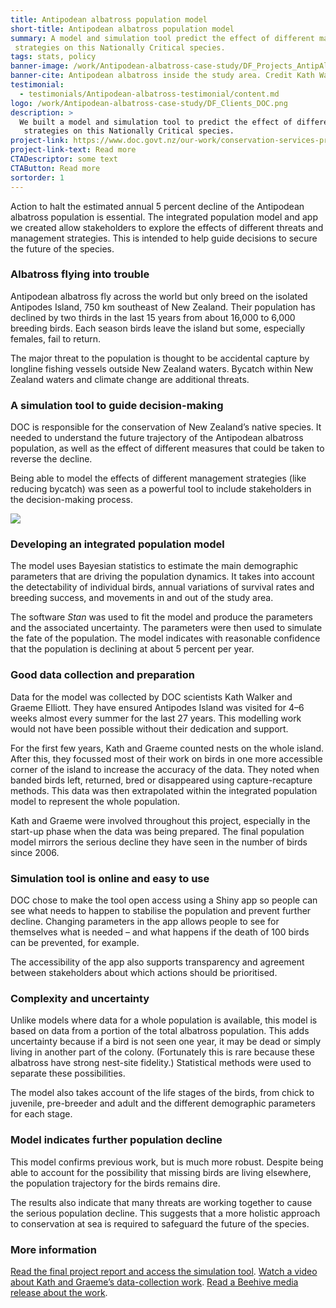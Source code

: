 ```yaml
---
title: Antipodean albatross population model
short-title: Antipodean albatross population model
summary: A model and simulation tool predict the effect of different management
 strategies on this Nationally Critical species.
tags: stats, policy
banner-image: /work/Antipodean-albatross-case-study/DF_Projects_AntipAlbatross.jpg
banner-cite: Antipodean albatross inside the study area. Credit Kath Walker.
testimonial:
  - testimonials/Antipodean-albatross-testimonial/content.md
logo: /work/Antipodean-albatross-case-study/DF_Clients_DOC.png
description: >
  We built a model and simulation tool to predict the effect of different management
   strategies on this Nationally Critical species.
project-link: https://www.doc.govt.nz/our-work/conservation-services-programme/csp-reports/202021/integrated-population-model-of-antipodean-albatross-for-simulating-management-scenarios/
project-link-text: Read more
CTADescriptor: some text
CTAButton: Read more
sortorder: 1
---
```


Action to halt the estimated annual 5 percent decline of the Antipodean albatross
population is essential. The integrated population model and app we created allow stakeholders to explore the effects of different threats and management
strategies. This is intended to help guide decisions to secure the future of the species.

<!--more-->

### Albatross flying into trouble

Antipodean albatross fly across the world but only breed on the isolated Antipodes
 Island, 750 km southeast of New Zealand. Their population has declined by two
 thirds in the last 15 years from about 16,000 to 6,000 breeding birds. Each
 season birds leave the island but some, especially females, fail to return.

The major threat to the population is thought to be accidental capture by longline
fishing vessels outside New Zealand waters. Bycatch within New Zealand waters
and climate change are additional threats.

### A simulation tool to guide decision-making

DOC is responsible for the conservation of New Zealand’s native species. It
needed to understand the future trajectory of the Antipodean albatross population, as well
 as the effect of different measures that could be taken to reverse the decline.

Being able to model the effects of different management strategies (like reducing
   bycatch) was seen as a powerful tool to include stakeholders in the
   decision-making process.

![](/work/Antipodean-albatross-case-study/Antipodean-albatross-model.png)

### Developing an integrated population model

The model uses Bayesian statistics to estimate the main demographic parameters
that are driving the population dynamics. It takes into account the detectability
of individual birds, annual variations of survival rates and breeding success,
and movements in and out of the study area.

The software *Stan* was used to fit the model and produce the parameters and the
associated uncertainty. The parameters were then used to simulate the fate of
the population. The model indicates with reasonable confidence that the population
is declining at about 5 percent per year.

### Good data collection and preparation

Data for the model was collected by DOC scientists Kath Walker and Graeme Elliott.
They have ensured Antipodes Island was visited for 4–6 weeks almost every summer
for the last 27 years. This modelling work would not have been possible without
their dedication and support.

For the first few years, Kath and Graeme counted nests on the whole island. After
this, they focussed most of their work on birds in one more accessible corner of the island
  to increase the accuracy of the data. They noted when banded birds left, returned, bred or
  disappeared using capture-recapture methods. This data was then extrapolated
  within the integrated population model to represent the whole population.

Kath and Graeme were involved throughout this project, especially in the start-up
 phase when the data was being prepared. The final population model mirrors the
 serious decline they have seen in the number of birds since 2006.

### Simulation tool is online and easy to use

DOC chose to make the tool open access using a Shiny app so people can see what
needs to happen to stabilise the population and prevent further decline. Changing
parameters in the app allows people to see for themselves what is needed – and
what happens if the death of 100 birds can be prevented, for example.

The accessibility of the app also supports transparency and agreement between
stakeholders about which actions should be prioritised.

### Complexity and uncertainty

Unlike models where data for a whole population is available, this model is
based on data from a portion of the total albatross population. This adds
uncertainty because if a bird is not seen one year, it may be dead or simply
living in another part of the colony. (Fortunately this is rare because these
albatross have strong nest-site fidelity.) Statistical methods were used to
separate these possibilities.

The model also takes account of the life stages of the birds, from chick to juvenile,
 pre-breeder and adult and the different demographic parameters for each stage.

### Model indicates further population decline

This model confirms previous work, but is much more robust. Despite being able
to account for the possibility that missing birds are living elsewhere, the
population trajectory for the birds remains dire.

The results also indicate that many threats are working together to cause the
serious population decline. This suggests that a more holistic approach to
conservation at sea is required to safeguard the future of the species.

### More information

[Read the final project report and access the simulation tool](https://www.doc.govt.nz/our-work/conservation-services-programme/csp-reports/202021/integrated-population-model-of-antipodean-albatross-for-simulating-management-scenarios/).
[Watch a video about Kath and Graeme’s data-collection work](https://www.youtube.com/watch?v=ZSLloHR7Izo).
[Read a Beehive media release about the work](https://www.beehive.govt.nz/release/government-taking-action-protect-albatross).
